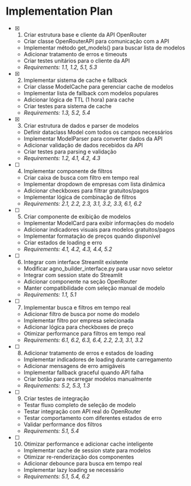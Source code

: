 # Implementation Plan

- [x] 1. Criar estrutura base e cliente da API OpenRouter


  - Criar classe OpenRouterAPI para comunicação com a API
  - Implementar método get_models() para buscar lista de modelos
  - Adicionar tratamento de erros e timeouts
  - Criar testes unitários para o cliente da API
  - _Requirements: 1.1, 1.2, 5.1, 5.3_

- [x] 2. Implementar sistema de cache e fallback


  - Criar classe ModelCache para gerenciar cache de modelos
  - Implementar lista de fallback com modelos populares
  - Adicionar lógica de TTL (1 hora) para cache
  - Criar testes para sistema de cache
  - _Requirements: 1.3, 5.2, 5.4_

- [x] 3. Criar estrutura de dados e parser de modelos

  - Definir dataclass Model com todos os campos necessários
  - Implementar ModelParser para converter dados da API
  - Adicionar validação de dados recebidos da API
  - Criar testes para parsing e validação
  - _Requirements: 1.2, 4.1, 4.2, 4.3_

- [ ] 4. Implementar componente de filtros


  - Criar caixa de busca com filtro em tempo real
  - Implementar dropdown de empresas com lista dinâmica
  - Adicionar checkboxes para filtrar gratuitos/pagos
  - Implementar lógica de combinação de filtros
  - _Requirements: 2.1, 2.2, 2.3, 3.1, 3.2, 3.3, 6.1, 6.2_

- [ ] 5. Criar componente de exibição de modelos
  - Implementar ModelCard para exibir informações do modelo
  - Adicionar indicadores visuais para modelos gratuitos/pagos
  - Implementar formatação de preços quando disponível
  - Criar estados de loading e erro
  - _Requirements: 4.1, 4.2, 4.3, 4.4, 5.2_

- [ ] 6. Integrar com interface Streamlit existente
  - Modificar agno_builder_interface.py para usar novo seletor
  - Integrar com session state do Streamlit
  - Adicionar componente na seção OpenRouter
  - Manter compatibilidade com seleção manual de modelo
  - _Requirements: 1.1, 5.1_

- [ ] 7. Implementar busca e filtros em tempo real
  - Adicionar filtro de busca por nome do modelo
  - Implementar filtro por empresa selecionada
  - Adicionar lógica para checkboxes de preço
  - Otimizar performance para filtros em tempo real
  - _Requirements: 6.1, 6.2, 6.3, 6.4, 2.2, 2.3, 3.1, 3.2_

- [ ] 8. Adicionar tratamento de erros e estados de loading
  - Implementar indicadores de loading durante carregamento
  - Adicionar mensagens de erro amigáveis
  - Implementar fallback graceful quando API falha
  - Criar botão para recarregar modelos manualmente
  - _Requirements: 5.2, 5.3, 1.3_

- [ ] 9. Criar testes de integração
  - Testar fluxo completo de seleção de modelo
  - Testar integração com API real do OpenRouter
  - Testar comportamento com diferentes estados de erro
  - Validar performance dos filtros
  - _Requirements: 5.1, 5.4_

- [ ] 10. Otimizar performance e adicionar cache inteligente
  - Implementar cache de session state para modelos
  - Otimizar re-renderização dos componentes
  - Adicionar debounce para busca em tempo real
  - Implementar lazy loading se necessário
  - _Requirements: 5.1, 5.4, 6.2_
